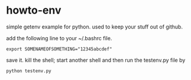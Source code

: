 howto-env
=========

simple getenv example for python. used to keep your stuff out of github.

add the following line to your ~/.bashrc file.

```
export SOMENAMEOFSOMETHING="12345abcdef"
```

save it. kill the shell; start another shell and then run the testenv.py file by 

```
python testenv.py
```
